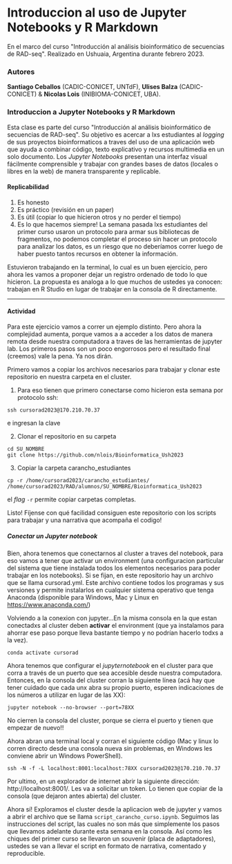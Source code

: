 # Introduccion al uso de Jupyter Notebooks y R Markdown
En el marco del curso "Introducción al análisis bioinformático de secuencias de RAD-seq". Realizado en Ushuaia, Argentina durante febrero 2023.

### Autores
**Santiago Ceballos** (CADIC-CONICET, UNTdF), **Ulises Balza** (CADIC-CONICET) & **Nicolas Lois** (INIBIOMA-CONICET, UBA).

### Introduccion a Jupyter Notebooks y R Markdown
Esta clase es parte del curso "Introducción al análisis bioinformático de secuencias de RAD-seq". Su objetivo es acercar a lxs estudiantes al _logging_  de sus proyectos bioinformaticos a traves del uso de una aplicación web que ayuda a combinar código, texto explicativo y recursos multimedia en un solo documento. Los _Jupyter Notebooks_ presentan una interfaz visual fácilmente comprensible y trabajar con grandes bases de datos (locales o libres en la web) de manera transparente y replicable.

#### Replicabilidad
1. Es honesto
2. Es práctico (revisión en un paper)
3. Es útil (copiar lo que hicieron otros y no perder el tiempo)
4. Es lo que hacemos siempre! La semana pasada lxs estudiantes del primer curso usaron un protocolo para armar sus bibliotecas de fragmentos, no podemos completar el proceso sin hacer un protocolo para analizar los datos, es un riesgo que no deberíamos correr luego de haber puesto tantos recursos en obtener la información.

Estuvieron trabajando en la terminal, lo cual es un buen ejercicio, pero ahora les vamos a proponer dejar un registro ordenado de todo lo que hicieron. La propuesta es analoga a lo que muchos de ustedes ya conocen: trabajan en R Studio en lugar de trabajar en la consola de R directamente.

---------------------------------------

#### Actividad
Para este ejercicio vamos a correr un ejemplo distinto. Pero ahora la complejidad aumenta, porque vamos a a acceder a los datos de manera remota desde nuestra computadora a traves de las herramientas de jupyter lab. Los primeros pasos son un poco engorrosos pero el resultado final (creemos) vale la pena. Ya nos dirán.

Primero vamos a copiar los archivos necesarios para trabajar y clonar este repositorio en nuestra carpeta en el cluster.

1. Para eso tienen que primero conectarse como hicieron esta semana por protocolo ssh:
```console
ssh cursorad2023@170.210.70.37 
```
e ingresan la clave

2. Clonar el repositorio en su carpeta
```console
cd SU_NOMBRE
git clone https://github.com/nlois/Bioinformatica_Ush2023
```

3. Copiar la carpeta carancho_estudiantes 

```console
cp -r /home/cursorad2023/carancho_estudiantes/ /home/cursorad2023/RAD/alumnos/SU_NOMBRE/Bioinformatica_Ush2023
```
el _flag_ ```-r``` permite copiar carpetas completas.

Listo! Fíjense con qué facilidad consiguen este repositorio con los scripts para trabajar y una narrativa que acompaña el codigo! 

##### Conectar un Jupyter notebook
Bien, ahora tenemos que conectarnos al cluster a traves del notebook, para eso vamos a tener que activar un environment (una configuracion particular del sistema que tiene instalada todos los elementos necesarios para poder trabajar en los notebooks). Si se fijan, en este repositorio hay un archivo que se llama cursorad.yml. Este archivo contiene todos los programas y sus versiones y permite instalarlos en cualquier sistema operativo que tenga Anaconda (disponible para Windows, Mac y Linux en https://www.anaconda.com/)

Volviendo a la conexion con jupyter...En la misma consola en la que estan conectadxs al cluster deben **activar** el environment (que ya instalamos para ahorrar ese paso porque lleva bastante tiempo y no podrían hacerlo todxs a la vez).

```console
conda activate cursorad
```

Ahora tenemos que configurar el _jupyternotebook_ en el cluster para que corra a través de un puerto que sea accesible desde nuestra computadora. Entonces, en la consola del cluster corran la siguiente línea (acá hay que tener cuidado que cada unx abra su propio puerto, esperen indicaciones de los números a utilizar en lugar de las XX):

```console
jupyter notebook --no-browser --port=78XX
```

No cierren la consola del cluster, porque se cierra el puerto y tienen que empezar de nuevo!! 

Ahora abran una terminal local y corran el siguiente código (Mac y linux lo corren directo desde una consola nueva sin problemas, en Windows les conviene abrir un Windows PowerShell).

```console
ssh -N -f -L localhost:8001:localhost:78XX cursorad2023@170.210.70.37 
```  

Por ultimo, en un explorador de internet abrir la siguiente dirección: http://localhost:8001/. Les va a solicitar un token. Lo tienen que copiar de la consola (que dejaron antes abierta) del cluster.

Ahora sí! Exploramos el cluster desde la aplicacion web de jupyter y vamos a abrir el archivo que se llama ```script_carancho_curso.ipynb```. Seguimos las instrucciones del script, las cuales no son más que simplemente los pasos que llevamos adelante durante esta semana en la consola. Así como les chiques del primer curso se llevaron un souvenir (placa de adaptadores), ustedes se van a llevar el script en formato de narrativa, comentado y reproducible.
